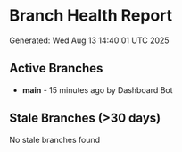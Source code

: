 # Branch Health Report
Generated: Wed Aug 13 14:40:01 UTC 2025

## Active Branches
- **main** - 15 minutes ago by Dashboard Bot

## Stale Branches (>30 days)
No stale branches found
